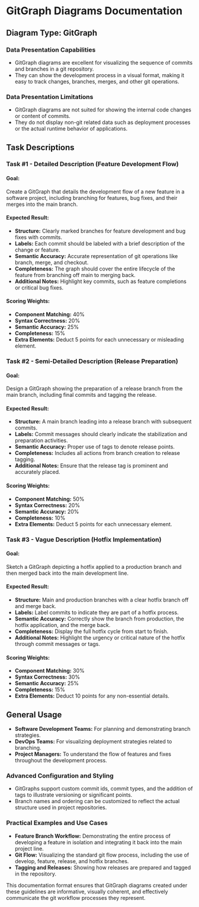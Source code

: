 # GitGraph Diagrams Documentation

## Diagram Type: GitGraph

### Data Presentation Capabilities
- GitGraph diagrams are excellent for visualizing the sequence of commits and branches in a git repository.
- They can show the development process in a visual format, making it easy to track changes, branches, merges, and other git operations.

### Data Presentation Limitations
- GitGraph diagrams are not suited for showing the internal code changes or content of commits.
- They do not display non-git related data such as deployment processes or the actual runtime behavior of applications.

## Task Descriptions

### Task #1 - Detailed Description (Feature Development Flow)
#### Goal:
Create a GitGraph that details the development flow of a new feature in a software project, including branching for features, bug fixes, and their merges into the main branch.
#### Expected Result:
- **Structure:** Clearly marked branches for feature development and bug fixes with commits.
- **Labels:** Each commit should be labeled with a brief description of the change or feature.
- **Semantic Accuracy:** Accurate representation of git operations like branch, merge, and checkout.
- **Completeness:** The graph should cover the entire lifecycle of the feature from branching off main to merging back.
- **Additional Notes:** Highlight key commits, such as feature completions or critical bug fixes.
#### Scoring Weights:
- **Component Matching:** 40%
- **Syntax Correctness:** 20%
- **Semantic Accuracy:** 25%
- **Completeness:** 15%
- **Extra Elements:** Deduct 5 points for each unnecessary or misleading element.

### Task #2 - Semi-Detailed Description (Release Preparation)
#### Goal:
Design a GitGraph showing the preparation of a release branch from the main branch, including final commits and tagging the release.
#### Expected Result:
- **Structure:** A main branch leading into a release branch with subsequent commits.
- **Labels:** Commit messages should clearly indicate the stabilization and preparation activities.
- **Semantic Accuracy:** Proper use of tags to denote release points.
- **Completeness:** Includes all actions from branch creation to release tagging.
- **Additional Notes:** Ensure that the release tag is prominent and accurately placed.
#### Scoring Weights:
- **Component Matching:** 50%
- **Syntax Correctness:** 20%
- **Semantic Accuracy:** 20%
- **Completeness:** 10%
- **Extra Elements:** Deduct 5 points for each unnecessary element.

### Task #3 - Vague Description (Hotfix Implementation)
#### Goal:
Sketch a GitGraph depicting a hotfix applied to a production branch and then merged back into the main development line.
#### Expected Result:
- **Structure:** Main and production branches with a clear hotfix branch off and merge back.
- **Labels:** Label commits to indicate they are part of a hotfix process.
- **Semantic Accuracy:** Correctly show the branch from production, the hotfix application, and the merge back.
- **Completeness:** Display the full hotfix cycle from start to finish.
- **Additional Notes:** Highlight the urgency or critical nature of the hotfix through commit messages or tags.
#### Scoring Weights:
- **Component Matching:** 30%
- **Syntax Correctness:** 30%
- **Semantic Accuracy:** 25%
- **Completeness:** 15%
- **Extra Elements:** Deduct 10 points for any non-essential details.

## General Usage
- **Software Development Teams:** For planning and demonstrating branch strategies.
- **DevOps Teams:** For visualizing deployment strategies related to branching.
- **Project Managers:** To understand the flow of features and fixes throughout the development process.

### Advanced Configuration and Styling
- GitGraphs support custom commit ids, commit types, and the addition of tags to illustrate versioning or significant points.
- Branch names and ordering can be customized to reflect the actual structure used in project repositories.

### Practical Examples and Use Cases
- **Feature Branch Workflow:** Demonstrating the entire process of developing a feature in isolation and integrating it back into the main project line.
- **Git Flow:** Visualizing the standard git flow process, including the use of develop, feature, release, and hotfix branches.
- **Tagging and Releases:** Showing how releases are prepared and tagged in the repository.

This documentation format ensures that GitGraph diagrams created under these guidelines are informative, visually coherent, and effectively communicate the git workflow processes they represent.
